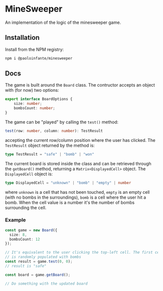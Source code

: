 # MineSweeper

An implementation of the logic of the minesweeper game.

## Installation

Install from the NPM registry:

```sh
npm i @paoloinfante/minesweeper
```

## Docs

The game is built around the `Board` class. The contructor accepts an object with (for now) two options:

```typescript
export interface BoardOptions {
    size: number;
    bombsCount: number;
}
```

The game can be "played" by calling the `test()` method:

```typescript
test(row: number, column: number): TestResult
```

accepting the current row/column position where the user has clicked. The `TestResult` object returned by the method
is:

```typescript
type TestResult = "safe" | "bomb" | "won"
```

The current board is stored inside the class and can be retrieved through the `getBoard()` method,
returning a `Matrix<DisplayedCell>` object. The `DisplayedCell` object is:

```typescript
type DisplayedCell = "unknown" | "bomb" | "empty" | number
```

where `unknown` is a cell that has not been touched, `empty` is an empty cell (with no bombs in the surroundings),
`bomb` is a cell where the user hit a bomb. When the cell value is a number it's the number of bombs surrounding the cell.

### Example

```typescript
const game = new Board({
  size: 8,
  bombsCount: 12
});

// It's equivalent to the user clicking the top-left cell. The first cell is safe and the rest of the board
// is randomly populated with bombs
const result = game.test(0, 0);
// result is "safe"

const board = game.getBoard();

// Do something with the updated board
```

